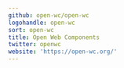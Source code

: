 ```yaml
---
github: open-wc/open-wc
logohandle: open-wc
sort: open-wc
title: Open Web Components
twitter: openwc
website: 'https://open-wc.org/'
---
```


